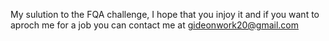 My sulution to the FQA challenge,
I hope that you injoy it and if you want to aproch me for a job
you can contact me at gideonwork20@gmail.com